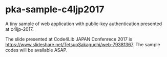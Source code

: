 # pka-sample-c4ljp2017
A tiny sample of web application with public-key authentication presented at c4ljp-2017.

The slide presented at Code4Lib JAPAN Confenrece 2017 is https://www.slideshare.net/TetsuoSakaguchi/web-79381367.
The sample codes will be available ASAP.
